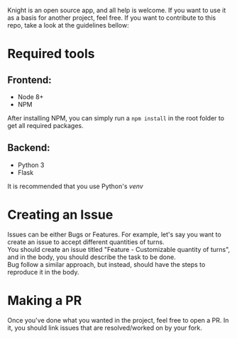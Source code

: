 Knight is an open source app, and all help is welcome.
If you want to use it as a basis for another project, feel free.
If you want to contribute to this repo, take a look at the guidelines bellow:

# Required tools
## Frontend:
- Node 8+
- NPM

After installing NPM, you can simply run a `npm install` in the root folder to get all required packages.

## Backend:
- Python 3
- Flask

It is recommended that you use Python's _venv_ 

# Creating an Issue
Issues can be either Bugs or Features. For example, let's say you want to create an issue to accept different quantities of turns.  
You should create an issue titled "Feature - Customizable quantity of turns", and in the body, you should describe the task to be done.  
Bug follow a similar approach, but instead, should have the steps to reproduce it in the body.

# Making a PR
Once you've done what you wanted in the project, feel free to open a PR.
In it, you should link issues that are resolved/worked on by your fork.
